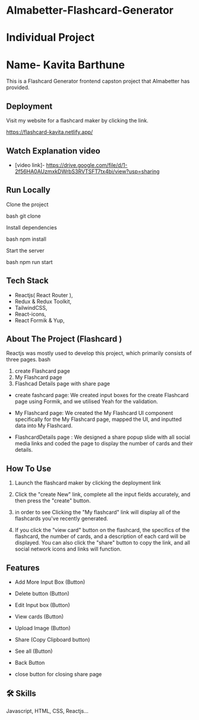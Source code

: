 # Almabetter-Flashcard-Generator 
# Individual Project 
# Name- Kavita Barthune

This is a Flashcard Generator frontend capston project that Almabetter has provided.
## Deployment

Visit my website for a flashcard maker by clicking the link.


  https://flashcard-kavita.netlify.app/


## Watch Explanation video  
- [video link]- https://drive.google.com/file/d/1-2f56HA0AUzmxkDWrbS3RVTSFT7tx4bi/view?usp=sharing

## Run Locally

Clone the project

bash
  git clone 






Install dependencies

bash
  npm install


Start the server

bash
  npm run start



## Tech Stack
- Reactjs( React Router ),
- Redux & Redux Toolkit,
- TailwindCSS,
- React-icons,
- React Formik & Yup,

## About The Project (Flashcard )
Reactjs was mostly used to develop this project, which primarily consists of three pages.
bash
1) create Flashcard page 
2) My Flashcard page 
3) Flashcad Details page  with  share page 

- create fashcard page: We created input boxes for the create Flashcard page using Formik, and we utilised Yeah for the validation.

- My Flashcard page: We created the My Flashcard UI component specifically for the My Flashcard page, mapped the UI, and inputted data into My Flashcard.

- FlashcardDetails page : We designed a share popup slide with all social media links and coded the page to display the number of cards and their details.

## How To Use
1) Launch the flashcard maker by clicking the deployment link

2) Click the "create New" link, complete all the input fields accurately, and then press the "create" button.

3) in order to see Clicking the "My flashcard" link will display all of the flashcards you've recently generated.

4) If you click the "view card" button on the flashcard, the specifics of the flashcard, the number of cards, and a description of each card will be displayed. You can also click the "share" button to copy the link, and all social network icons and links will function.

## Features

- Add More Input Box (Button)
- Delete button (Button)
- Edit Input box (Button)
- View cards (Button)
- Upload Image (Button)
- Share (Copy Clipboard button)

- See all (Button)
- Back Button
- close button for closing share page
## 🛠 Skills
Javascript, HTML, CSS, Reactjs...
